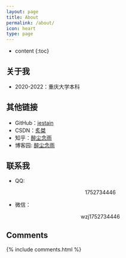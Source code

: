 ```yaml
---
layout: page
title: About
permalink: /about/
icon: heart
type: page
---
```


* content
{:toc}

## 关于我

 - 2020-2022：重庆大学本科

## 其他链接

* GitHub：[jestain](https://github.com/jestain)
* CSDN：[炙桀](https://blog.csdn.net/weixin_51594092)
* 知乎：[醉尘念雨](https://www.zhihu.com/people/wu-di-hao-83)
* 博客园: [醉尘念雨]()

## 联系我

 - QQ:
<center>
1752734446
</center>

 - 微信：
<center>
wzj1752734446
</center>




## Comments

{% include comments.html %}
